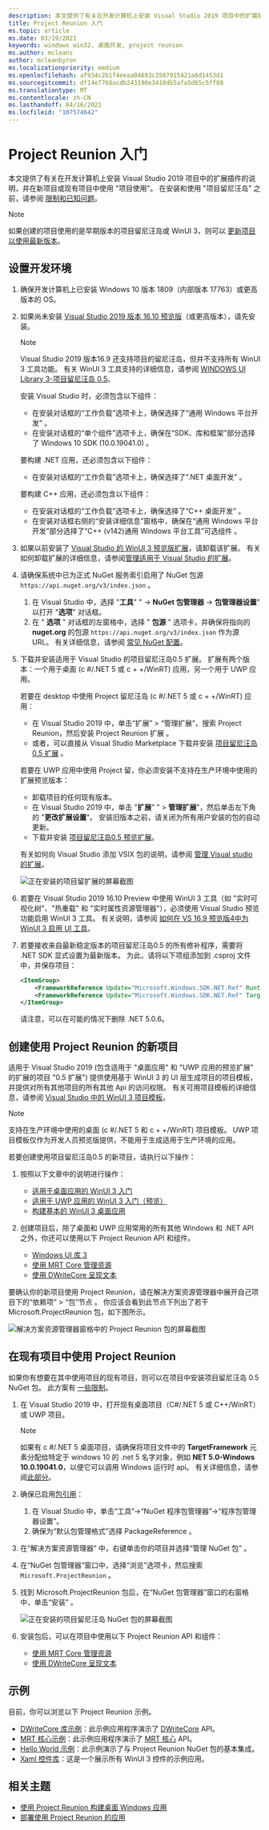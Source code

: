 ```yaml
---
description: 本文提供了有关在开发计算机上安装 Visual Studio 2019 项目中的扩展插件的说明，并在新项目或现有项目中使用 "项目使用"。
title: Project Reunion 入门
ms.topic: article
ms.date: 03/19/2021
keywords: windows win32, 桌面开发, project reunion
ms.author: mcleans
author: mcleanbyron
ms.localizationpriority: medium
ms.openlocfilehash: af934c2b1f4eeaa04693c3587915421a6d1453d1
ms.sourcegitcommit: df14e7768acdb243190e3418db5afa5d65c5ff88
ms.translationtype: MT
ms.contentlocale: zh-CN
ms.lasthandoff: 04/16/2021
ms.locfileid: "107574642"
---
```

# <a name="get-started-with-project-reunion"></a>Project Reunion 入门

本文提供了有关在开发计算机上安装 Visual Studio 2019 项目中的扩展插件的说明，并在新项目或现有项目中使用 "项目使用"。 在安装和使用 "项目留尼汪岛" 之前，请参阅 [限制和已知问题](index.md#limitations-and-known-issues)。

> [!NOTE]
> 如果创建的项目使用的是早期版本的项目留尼汪岛或 WinUI 3，则可以 [更新项目以使用最新版本](update-existing-projects-to-the-latest-release.md)。

## <a name="set-up-your-development-environment"></a>设置开发环境

1. 确保开发计算机上已安装 Windows 10 版本 1809（内部版本 17763）或更高版本的 OS。

2. 如果尚未安装 [Visual Studio 2019 版本 16.10 预览版](https://visualstudio.microsoft.com/vs/preview/)（或更高版本），请先安装。

    > [!NOTE]
    > Visual Studio 2019 版本16.9 还支持项目的留尼汪岛，但并不支持所有 WinUI 3 工具功能。 有关 WinUI 3 工具支持的详细信息，请参阅 [WINDOWS UI Library 3-项目留尼汪岛 0.5](../winui/winui3/index.md)。

    安装 Visual Studio 时，必须包含以下组件：
    - 在安装对话框的“工作负载”选项卡上，确保选择了“通用 Windows 平台开发” 。
    - 在安装对话框的“单个组件”选项卡上，确保在“SDK、库和框架”部分选择了 Windows 10 SDK (10.0.19041.0)  。

    要构建 .NET 应用，还必须包含以下组件：
    - 在安装对话框的“工作负载”选项卡上，确保选择了“.NET 桌面开发” 。

    要构建 C++ 应用，还必须包含以下组件：
    - 在安装对话框的“工作负载”选项卡上，确保选择了“C++ 桌面开发” 。
    - 在安装对话框右侧的“安装详细信息”窗格中，确保在“通用 Windows 平台开发”部分选择了“C++ (v142)通用 Windows 平台工具”可选组件  。

3. 如果以前安装了 [Visual Studio 的 WinUI 3 预览版扩展](https://marketplace.visualstudio.com/items?itemName=Microsoft-WinUI.WinUIProjectTemplates)，请卸载该扩展。 有关如何卸载扩展的详细信息，请参阅[管理适用于 Visual Studio 的扩展](/visualstudio/ide/finding-and-using-visual-studio-extensions)。

4. 请确保系统中已为正式 NuGet 服务索引启用了 NuGet 包源 `https://api.nuget.org/v3/index.json` 。 

    1. 在 Visual Studio 中，选择 "**工具**" "  ->  **NuGet 包管理器**  ->  **包管理器设置**" 以打开 "**选项**" 对话框。 
    2. 在 " **选项** " 对话框的左窗格中，选择 " **包源** " 选项卡，并确保将指向的 **nuget.org** 的包源 `https://api.nuget.org/v3/index.json` 作为源 URL。 有关详细信息，请参阅 [常见 NuGet 配置](/nuget/consume-packages/configuring-nuget-behavior)。

5. 下载并安装适用于 Visual Studio 的项目留尼汪岛0.5 扩展。 扩展有两个版本：一个用于桌面 (c #/.NET 5 或 c + +/WinRT) 应用，另一个用于 UWP 应用。

    若要在 desktop 中使用 Project 留尼汪岛 (c #/.NET 5 或 c + +/WinRT) 应用：
    - 在 Visual Studio 2019 中，单击“扩展” > “管理扩展”，搜索 Project Reunion，然后安装 Project Reunion 扩展   。
    - 或者，可以直接从 Visual Studio Marketplace 下载并安装 [项目留尼汪岛0.5 扩展](https://marketplace.visualstudio.com/items?itemName=ProjectReunion.MicrosoftProjectReunion) 。

    若要在 UWP 应用中使用 Project 留，你必须安装不支持在生产环境中使用的扩展预览版本：
    - 卸载项目的任何现有版本。
    - 在 Visual Studio 2019 中，单击 "**扩展**" "  >  **管理扩展**"，然后单击左下角的 "**更改扩展设置**"。 安装旧版本之前，请关闭为所有用户安装的包的自动更新。
    - 下载并安装 [项目留尼汪岛0.5 预览扩展](https://download.microsoft.com/download/9/9/8/9981a84b-8fd8-4645-9dce-c62761601f17/ProjectReunion.Extension.vsix)。

    有关如何向 Visual Studio 添加 VSIX 包的说明，请参阅 [管理 Visual studio 的扩展](/visualstudio/ide/finding-and-using-visual-studio-extensions)。

    ![正在安装的项目留扩展的屏幕截图](images/reunion-extension-install.png)

6. 若要在 Visual Studio 2019 16.10 Preview 中使用 WinUI 3 工具（如 "实时可视化树"、"热重载" 和 "实时属性资源管理器"），必须使用 Visual Studio 预览功能启用 WinUI 3 工具。 有关说明，请参阅 [如何在 VS 16.9 预览版4中为 WinUI 3 启用 UI 工具](https://github.com/microsoft/microsoft-ui-xaml/issues/4140)。

7. 若要接收来自最新稳定版本的项目留尼汪岛0.5 的所有修补程序，需要将 .NET SDK 显式设置为最新版本。 为此，请将以下项组添加到 .csproj 文件中，并保存项目：

    ```xml
    <ItemGroup>            
        <FrameworkReference Update="Microsoft.Windows.SDK.NET.Ref" RuntimeFrameworkVersion="10.0.18362.16" />
        <FrameworkReference Update="Microsoft.Windows.SDK.NET.Ref" TargetingPackVersion="10.0.18362.16" />
    </ItemGroup>
    ```

    请注意，可以在可能的情况下删除 .NET 5.0.6。 
    
## <a name="create-a-new-project-that-uses-project-reunion"></a>创建使用 Project Reunion 的新项目

适用于 Visual Studio 2019 (包含适用于 "桌面应用" 和 "UWP 应用的预览扩展" 的扩展的项目 "0.5 扩展") 提供使用基于 WinUI 3 的 UI 层生成项目的项目模板，并提供对所有其他项目的所有其他 Api 的访问权限。 有关可用项目模板的详细信息，请参阅 [Visual Studio 中的 WinUI 3 项目模板](..\winui\winui3\winui-project-templates-in-visual-studio.md)。

> [!NOTE]
> 支持在生产环境中使用的桌面 (c #/.NET 5 和 c + +/WinRT) 项目模板。 UWP 项目模板仅作为开发人员预览版提供，不能用于生成适用于生产环境的应用。

若要创建使用项目留尼汪岛0.5 的新项目，请执行以下操作：

1. 按照以下文章中的说明进行操作：

    - [适用于桌面应用的 WinUI 3 入门](..\winui\winui3\get-started-winui3-for-desktop.md)
    - [适用于 UWP 应用的 WinUI 3 入门（预览）](..\winui\winui3\get-started-winui3-for-uwp.md)
    - [构建基本的 WinUI 3 桌面应用](..\winui\winui3\desktop-build-basic-winui3-app.md)

2. 创建项目后，除了桌面和 UWP 应用常用的所有其他 Windows 和 .NET API 之外，你还可以使用以下 Project Reunion API 和组件。

    - [Windows UI 库 3](../winui/winui3/index.md)
    - [使用 MRT Core 管理资源](mrtcore/mrtcore-overview.md)
    - [使用 DWriteCore 呈现文本](dwritecore.md)

要确认你的新项目使用 Project Reunion，请在解决方案资源管理器中展开自己项目下的“依赖项” > “包”节点  。 你应该会看到此节点下列出了若干 Microsoft.ProjectReunion 包，如下图所示。

![解决方案资源管理器窗格中的 Project Reunion 包的屏幕截图](images/reunion-packages.png)

## <a name="use-project-reunion-in-an-existing-project"></a>在现有项目中使用 Project Reunion

如果你有想要在其中使用项目的现有项目，则可以在项目中安装项目留尼汪岛 0.5 NuGet 包。 此方案有 [一些限制](index.md#using-the-project-reunion-nuget-package-in-existing-projects)。

1. 在 Visual Studio 2019 中，打开现有桌面项目（C#/.NET 5 或 C++/WinRT）或 UWP 项目。

    > [!NOTE]
    > 如果有 c #/.NET 5 桌面项目，请确保将项目文件中的 **TargetFramework** 元素分配给特定于 windows 10 的 .net 5 名字对象，例如 **NET 5.0-Windows 10.0.19041.0**，以便它可以调用 Windows 运行时 api。 有关详细信息，请参阅[此部分](../../apps/desktop/modernize/desktop-to-uwp-enhance.md#net-5-use-the-target-framework-moniker-option)。

2. 确保已启用[包引用](/nuget/consume-packages/package-references-in-project-files)：

    1. 在 Visual Studio 中，单击“工具”->“NuGet 程序包管理器”->“程序包管理器设置”。
    2. 确保为“默认包管理格式”选择 PackageReference 。

3. 在“解决方案资源管理器”  中，右键单击你的项目并选择“管理 NuGet 包”  。

4. 在“NuGet 包管理器”窗口中，选择“浏览”选项卡，然后搜索 `Microsoft.ProjectReunion` 。

5. 找到 Microsoft.ProjectReunion 包后，在“NuGet 包管理器”窗口的右窗格中，单击“安装”  。

    ![正在安装的项目留尼汪岛 NuGet 包的屏幕截图](images/reunion-nuget-install.png)

6. 安装包后，可以在项目中使用以下 Project Reunion API 和组件：

    - [使用 MRT Core 管理资源](mrtcore/mrtcore-overview.md)
    - [使用 DWriteCore 呈现文本](dwritecore.md)

## <a name="samples"></a>示例

目前，你可以浏览以下 Project Reunion 示例。

- [DWriteCore 库示例](https://github.com/microsoft/Project-Reunion-Samples/tree/main/DWriteCore/DWriteCoreGallery)：此示例应用程序演示了 [DWriteCore](dwritecore.md) API。
- [MRT 核心示例](https://github.com/microsoft/Project-Reunion-Samples/tree/main/MrtCore)：此示例应用程序演示了 [MRT 核心](mrtcore/mrtcore-overview.md) API。
- [Hello World 示例](https://github.com/microsoft/Project-Reunion-Samples/tree/main/HelloWorld/reunioncppdesktopsampleapp)：此示例演示了与 Project Reunion NuGet 包的基本集成。
- [Xaml 控件库](https://aka.ms/winui3/xcg)：这是一个展示所有 WinUI 3 控件的示例应用。 

## <a name="related-topics"></a>相关主题

- [使用 Project Reunion 构建桌面 Windows 应用](index.md)
- [部署使用 Project Reunion 的应用](deploy-apps-that-use-project-reunion.md)
